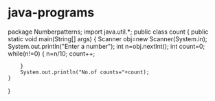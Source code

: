 # java-programs
package Numberpatterns;
import java.util.*;
public class count {
	public static void main(String[] args) {
		Scanner obj=new Scanner(System.in);
		System.out.println("Enter a number");
		int n=obj.nextInt();
		int count=0;
		while(n!=0)
		{
			n=n/10;
			count++;
			
		}
		System.out.println("No.of counts="+count);
	}

}
